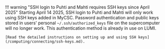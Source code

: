 !!! warning "SSH login to Puhti and Mahti requires SSH keys since April 2025"
    Starting April 14 2025, SSH login to Puhti and Mahti will only work using
    SSH keys added in MyCSC. Password authentication and public keys stored in
    users' personal `~/.ssh/authorized_keys` file on the supercomputer will no
    longer work. This authentication method is already in use on LUMI.

    [Read the detailed instructions on setting up and using SSH keys](/computing/connecting/ssh-keys.md).
